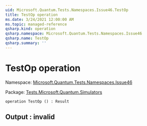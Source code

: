 ```yaml
---
uid: Microsoft.Quantum.Tests.Namespaces.Issue46.TestOp
title: TestOp operation
ms.date: 3/24/2021 12:00:00 AM
ms.topic: managed-reference
qsharp.kind: operation
qsharp.namespace: Microsoft.Quantum.Tests.Namespaces.Issue46
qsharp.name: TestOp
qsharp.summary: ''
---
```


# TestOp operation

Namespace: [Microsoft.Quantum.Tests.Namespaces.Issue46](xref:Microsoft.Quantum.Tests.Namespaces.Issue46)

Package: [Tests.Microsoft.Quantum.Simulators](https://nuget.org/packages/Tests.Microsoft.Quantum.Simulators)




```qsharp
operation TestOp () : Result
```


## Output : __invalid<Result>__

